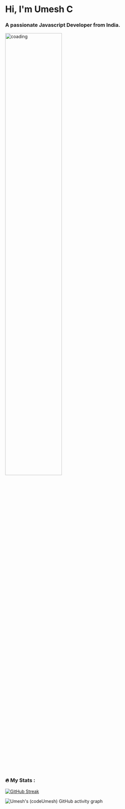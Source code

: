<h1 align="left">Hi, I'm Umesh C</h1>
<h3 align="left">A passionate Javascript Developer from India.</h3>
<div align='left'> 
<img  alt='coading' width='60%' src='https://cdn.dribbble.com/users/1162077/screenshots/3848914/programmer.gif'>

</div>

### :fire: My Stats :

[![GitHub Streak](http://github-readme-streak-stats.herokuapp.com?user=theUmeshC&theme=tokyonight)](https://git.io/streak-stats)

<img src="https://camo.githubusercontent.com/41ac00449fe9a9a3286dfdf7b2167575bf8adba16566727ba5ce50b9f469d718/68747470733a2f2f656d6f6a692e67672f6173736574732f656d6f6a692f636f6f6c646f67652e676966" alt="Umesh's (codeUmesh) GitHub activity graph"/>
